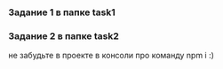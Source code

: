 ### Задание 1 в папке task1
### Задание 2 в папке task2 
не забудьте в проекте в консоли про команду npm i :)
